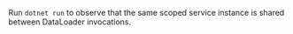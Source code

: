 Run `dotnet run` to observe that the same scoped service instance is shared between DataLoader invocations.
